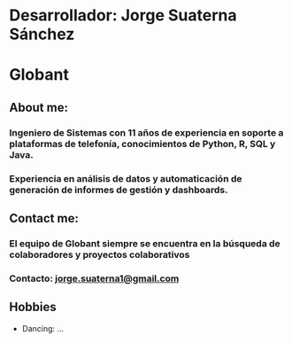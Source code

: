 # Desarrollador: Jorge Suaterna Sánchez
# Globant


## About me:
### Ingeniero de Sistemas con 11 años de experiencia en soporte a plataformas de telefonía, conocimientos de Python, R, SQL y Java.
### Experiencia en análisis de datos y automaticación de generación de informes de gestión y dashboards.

## Contact me:
### El equipo de Globant siempre se encuentra en la búsqueda de colaboradores y proyectos colaborativos
### Contacto: jorge.suaterna1@gmail.com

## Hobbies
- Dancing: ...